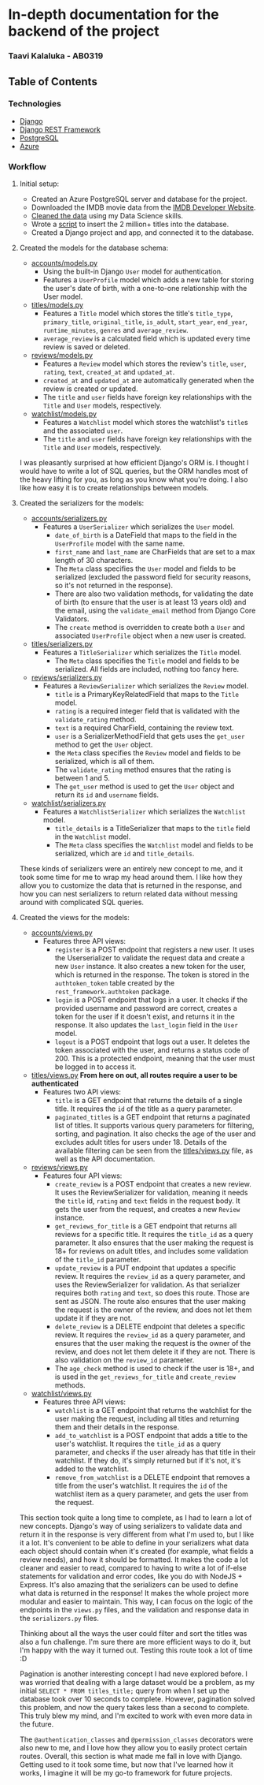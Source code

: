 # In-depth documentation for the backend of the project

### Taavi Kalaluka - AB0319

## Table of Contents

### Technologies

-   [Django](https://www.djangoproject.com/)
-   [Django REST Framework](https://www.django-rest-framework.org/)
-   [PostgreSQL](https://www.postgresql.org/)
-   [Azure](https://azure.microsoft.com/en-us/)

### Workflow

1. Initial setup:

    - Created an Azure PostgreSQL server and database for the project.
    - Downloaded the IMDB movie data from the [IMDB Developer Website](https://developer.imdb.com/non-commercial-datasets/).
    - [Cleaned the data](../data.ipynb) using my Data Science skills.
    - Wrote a [script](../scripts/populate_db.py) to insert the 2 million+ titles into the database.
    - Created a Django project and app, and connected it to the database.

2. Created the models for the database schema:

    - [accounts/models.py](../movie_wizard/accounts/models.py)
        - Using the built-in Django `User` model for authentication.
        - Features a `UserProfile` model which adds a new table for storing the user's date of birth, with a one-to-one relationship with the User model.
    - [titles/models.py](../movie_wizard/titles/models.py)
        - Features a `Title` model which stores the title's `title_type`, `primary_title`, `original_title`, `is_adult`, `start_year`, `end_year`, `runtime_minutes`, `genres` and `average_review`.
        - `average_review` is a calculated field which is updated every time review is saved or deleted.
    - [reviews/models.py](../movie_wizard/reviews/models.py)
        - Features a `Review` model which stores the review's `title`, `user`, `rating`, `text`, `created_at` and `updated_at`.
        - `created_at` and `updated_at` are automatically generated when the review is created or updated.
        - The `title` and `user` fields have foreign key relationships with the `Title` and `User` models, respectively.
    - [watchlist/models.py](../movie_wizard/watchlist/models.py)
        - Features a `Watchlist` model which stores the watchlist's `title`s and the associated `user`.
        - The `title` and `user` fields have foreign key relationships with the `Title` and `User` models, respectively.

    I was pleasantly surprised at how efficient Django's ORM is. I thought I would have to write a lot of SQL queries, but the ORM handles most of the heavy lifting for you, as long as you know what you're doing. I also like how easy it is to create relationships between models.

3. Created the serializers for the models:

    - [accounts/serializers.py](../movie_wizard/accounts/serializers.py)
        - Features a `UserSerializer` which serializes the `User` model.
            - `date_of_birth` is a DateField that maps to the field in the `UserProfile` model with the same name.
            - `first_name` and `last_name` are CharFields that are set to a max length of 30 characters.
            - The `Meta` class specifies the `User` model and fields to be serialized (excluded the password field for security reasons, so it's not returned in the response).
            - There are also two validation methods, for validating the date of birth (to ensure that the user is at least 13 years old) and the email, using the `validate_email` method from Django Core Validators.
            - The `create` method is overridden to create both a `User` and associated `UserProfile` object when a new user is created.
    - [titles/serializers.py](../movie_wizard/titles/serializers.py)
        - Features a `TitleSerializer` which serializes the `Title` model.
            - The `Meta` class specifies the `Title` model and fields to be serialized. All fields are included, nothing too fancy here.
    - [reviews/serializers.py](../movie_wizard/reviews/serializers.py)
        - Features a `ReviewSerializer` which serializes the `Review` model.
            - `title` is a PrimaryKeyRelatedField that maps to the `Title` model.
            - `rating` is a required integer field that is validated with the `validate_rating` method.
            - `text` is a required CharField, containing the review text.
            - `user` is a SerializerMethodField that gets uses the `get_user` method to get the `User` object.
            - the `Meta` class specifies the `Review` model and fields to be serialized, which is all of them.
            - The `validate_rating` method ensures that the rating is between 1 and 5.
            - The `get_user` method is used to get the `User` object and return its `id` and `username` fields.
    - [watchlist/serializers.py](../movie_wizard/watchlist/serializers.py)
        - Features a `WatchlistSerializer` which serializes the `Watchlist` model.
            - `title_details` is a TitleSerializer that maps to the `title` field in the `Watchlist` model.
            - The `Meta` class specifies the `Watchlist` model and fields to be serialized, which are `id` and `title_details`.

    These kinds of serializers were an entirely new concept to me, and it took some time for me to wrap my head around them. I like how they allow you to customize the data that is returned in the response, and how you can nest serializers to return related data without messing around with complicated SQL queries.

4. Created the views for the models:

    - [accounts/views.py](../movie_wizard/accounts/views.py)
        - Features three API views:
            - `register` is a POST endpoint that registers a new user. It uses the Userserializer to validate the request data and create a new `User` instance. It also creates a new token for the user, which is returned in the response. The token is stored in the `authtoken_token` table created by the `rest_framework.authtoken` package.
            - `login` is a POST endpoint that logs in a user. It checks if the provided username and password are correct, creates a token for the user if it doesn't exist, and returns it in the response. It also updates the `last_login` field in the `User` model.
            - `logout` is a POST endpoint that logs out a user. It deletes the token associated with the user, and returns a status code of 200. This is a protected endpoint, meaning that the user must be logged in to access it.
    - [titles/views.py](../movie_wizard/titles/views.py) **From here on out, all routes require a user to be authenticated**
        - Features two API views:
            - `title` is a GET endpoint that returns the details of a single title. It requires the `id` of the title as a query parameter.
            - `paginated_titles` is a GET endpoint that returns a paginated list of titles. It supports various query parameters for filtering, sorting, and pagination. It also checks the age of the user and excludes adult titles for users under 18. Details of the available filtering can be seen from the [titles/views.py](../movie_wizard/titles/views.py) file, as well as the API documentation.
    - [reviews/views.py](../movie_wizard/reviews/views.py)
        - Features four API views:
            - `create_review` is a POST endpoint that creates a new review. It uses the ReviewSerializer for validation, meaning it needs the `title` id, `rating` and `text` fields in the request body. It gets the user from the request, and creates a new `Review` instance.
            - `get_reviews_for_title` is a GET endpoint that returns all reviews for a specific title. It requires the `title_id` as a query parameter. It also ensures that the user making the request is 18+ for reviews on adult titles, and includes some validation of the `title_id` parameter.
            - `update_review` is a PUT endpoint that updates a specific review. It requires the `review_id` as a query parameter, and uses the ReviewSerializer for validation. As that serializer requires both `rating` and `text`, so does this route. Those are sent as JSON. The route also ensures that the user making the request is the owner of the review, and does not let them update it if they are not.
            - `delete_review` is a DELETE endpoint that deletes a specific review. It requires the `review_id` as a query parameter, and ensures that the user making the request is the owner of the review, and does not let them delete it if they are not. There is also validation on the `review_id` parameter.
            - The `age_check` method is used to check if the user is 18+, and is used in the `get_reviews_for_title` and `create_review` methods.
    - [watchlist/views.py](../movie_wizard/watchlist/views.py)
        - Features three API views:
            - `watchlist` is a GET endpoint that returns the watchlist for the user making the request, including all titles and returning them and their details in the response.
            - `add_to_watchlist` is a POST endpoint that adds a title to the user's watchlist. It requires the `title_id` as a query parameter, and checks if the user already has that title in their watchlist. If they do, it's simply returned but if it's not, it's added to the watchlist.
            - `remove_from_watchlist` is a DELETE endpoint that removes a title from the user's watchlist. It requires the `id` of the watchlist item as a query parameter, and gets the user from the request.

    This section took quite a long time to complete, as I had to learn a lot of new concepts. Django's way of using serializers to validate data and return it in the response is very different from what I'm used to, but I like it a lot. It's convenient to be able to define in your serializers what data each object should contain when it's created (for example, what fields a review needs), and how it should be formatted. It makes the code a lot cleaner and easier to read, compared to having to write a lot of if-else statements for validation and error codes, like you do with NodeJS + Express. It's also amazing that the serializers can be used to define what data is returned in the response! It makes the whole project more modular and easier to maintain. This way, I can focus on the logic of the endpoints in the `views.py` files, and the validation and response data in the `serializers.py` files.

    Thinking about all the ways the user could filter and sort the titles was also a fun challenge. I'm sure there are more efficient ways to do it, but I'm happy with the way it turned out. Testing this route took a lot of time :D

    Pagination is another interesting concept I had neve explored before. I was worried that dealing with a large dataset would be a problem, as my initial `SELECT * FROM titles_title;` query from when I set up the database took over 10 seconds to complete. However, pagination solved this problem, and now the query takes less than a second to complete. This truly blew my mind, and I'm excited to work with even more data in the future.

    The `@authentication_classes` and `@permission_classes` decorators were also new to me, and I love how they allow you to easily protect certain routes. Overall, this section is what made me fall in love with Django. Getting used to it took some time, but now that I've learned how it works, I imagine it will be my go-to framework for future projects.
